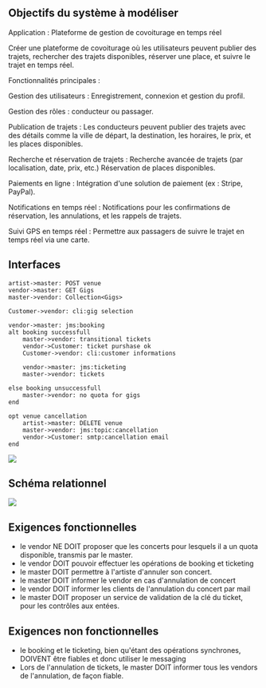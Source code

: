 ## Objectifs du système à modéliser

Application : Plateforme de gestion de covoiturage en temps réel

Créer une plateforme de covoiturage où les utilisateurs peuvent publier des trajets, rechercher des trajets disponibles, réserver une place, et suivre le trajet en temps réel.

Fonctionnalités principales :

Gestion des utilisateurs : Enregistrement, connexion et gestion du profil.

Gestion des rôles : conducteur ou passager.

Publication de trajets : Les conducteurs peuvent publier des trajets avec des détails comme la ville de départ, la destination, les horaires, le prix, et les places disponibles.

Recherche et réservation de trajets : Recherche avancée de trajets (par localisation, date, prix, etc.)
Réservation de places disponibles.

Paiements en ligne : Intégration d'une solution de paiement (ex : Stripe, PayPal).

Notifications en temps réel : Notifications pour les confirmations de réservation, les annulations, et les rappels de trajets.

Suivi GPS en temps réel :  Permettre aux passagers de suivre le trajet en temps réel via une carte.
## Interfaces

```
artist->master: POST venue
vendor->master: GET Gigs
master->vendor: Collection<Gigs>

Customer->vendor: cli:gig selection

vendor->master: jms:booking
alt booking successfull
    master->vendor: transitional tickets
    vendor->Customer: ticket purshase ok
    Customer->vendor: cli:customer informations
    
    vendor->master: jms:ticketing
    master->vendor: tickets

else booking unsuccessfull
    master->vendor: no quota for gigs
end

opt venue cancellation
    artist->master: DELETE venue
    master->vendor: jms:topic:cancellation
    vendor->Customer: smtp:cancellation email
end
```
![](seqDiagram.png)

## Schéma relationnel

![](EER.png)

## Exigences fonctionnelles

* le vendor NE DOIT proposer que les concerts pour lesquels il a un quota disponible, transmis par le master.
* le vendor DOIT pouvoir effectuer les opérations de booking et ticketing
* le master DOIT permettre à l'artiste d'annuler son concert.
* le master DOIT informer le vendor en cas d'annulation de concert
* le vendor DOIT informer les clients de l'annulation du concert par mail
* le master DOIT proposer un service de validation de la clé du ticket, pour les contrôles aux entées.

## Exigences non fonctionnelles

* le booking et le ticketing, bien qu'étant des opérations synchrones, DOIVENT être fiables et donc utiliser le messaging
* Lors de l'annulation de tickets, le master DOIT informer tous les vendors de l'annulation, de façon fiable.
